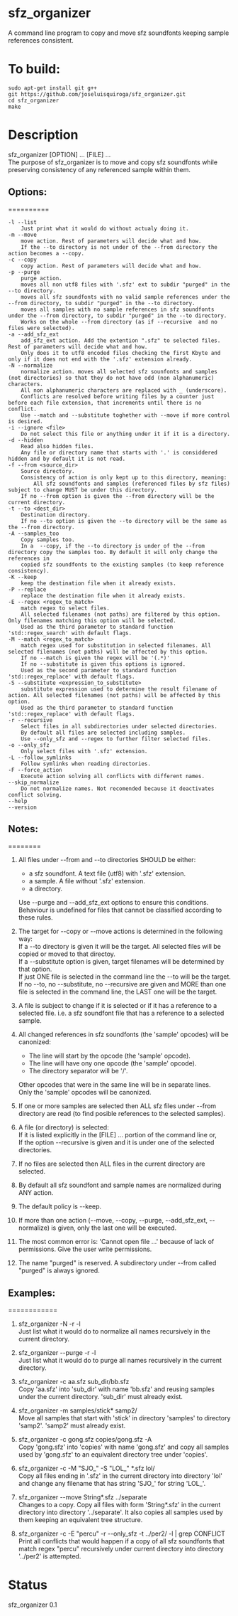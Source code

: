 # sfz_organizer
A command line program to copy and move sfz soundfonts keeping sample references consistent.

# To build:

```
sudo apt-get install git g++
git https://github.com/joseluisquiroga/sfz_organizer.git
cd sfz_organizer
make
```

# Description



sfz_organizer [OPTION] ... [FILE] ...  
The purpose of sfz_organizer is to move and copy sfz soundfonts while preserving consistency of any referenced sample within them.  

## Options:  
==========  
  
	-l --list  
		Just print what it would do without actualy doing it.  
	-m --move  
		move action. Rest of parameters will decide what and how.  
		If the --to directory is not under of the --from directory the action becomes a --copy.  
	-c --copy  
		copy action. Rest of parameters will decide what and how.  
	-p --purge  
		purge action.  
		moves all non utf8 files with '.sfz' ext to subdir "purged" in the --to directory.  
		moves all sfz soundfonts with no valid sample references under the --from directory, to subdir "purged" in the --to directory.  
		moves all samples with no sample references in sfz soundfonts under the --from directory, to subdir "purged" in the --to directory.  
		Works on the whole --from directory (as if --recursive  and no files were selected).  
	-a --add_sfz_ext  
		add_sfz_ext action. Add the extention ".sfz" to selected files. Rest of parameters will decide what and how.  
		Only does it to utf8 encoded files checking the first Kbyte and only if it does not end with the '.sfz' extension already.  
	-N --normalize  
		normalize action. moves all selected sfz sounfonts and samples (not directories) so that they do not have odd (non alphanumeric) characters.  
		All non alphanumeric characters are replaced with _ (underscore).  
		Conflicts are resolved before writing files by a counter just before each file extension, that increments until there is no conflict. 
		Use --match and --substitute toghether with --move if more control is desired.  
	-i --ignore <file>  
		Do not select this file or anything under it if it is a directory.  
	-d --hidden  
		Read also hidden files.  
		Any file or directory name that starts with '.' is considdered hidden and by default it is not read.  
	-f --from <source_dir>  
		Source directory.   
		Consistency of action is only kept up to this directory, meaning:  
			All sfz soundfonts and samples (referenced files by sfz files) subject to change MUST be under this directory.  
		If no --from option is given the --from directory will be the current directory.  
	-t --to <dest_dir>  
		Destination directory.   
		If no --to option is given the --to directory will be the same as the --from directory.  
	-A --samples_too  
		Copy samples too.  
		In a  --copy, if the --to directory is under of the --from directory copy the samples too. By default it will only change the references in
		copied sfz soundfonts to the existing samples (to keep reference consistency).  
	-K --keep  
		keep the destination file when it already exists.  
	-P --replace  
		replace the destination file when it already exists.  
	-E --regex <regex_to_match>  
		match regex to select files.   
		All selected filenames (not paths) are filtered by this option. Only filenames matching this option will be selected.  
		Used as the third parameter to standard function 'std::regex_search' with default flags.  
	-M --match <regex_to_match>  
		match regex used for substitution in selected filenames. All selected filenames (not paths) will be affected by this option.  
		If no --match is given the regex will be '(.*)'  
		If no --substitute is given this options is ignored.  
		Used as the second parameter to standard function 'std::regex_replace' with default flags.  
	-S --substitute <expression_to_substitute>  
		substitute expression used to determine the result filename of action. All selected filenames (not paths) will be affected by this option.  
		Used as the third parameter to standard function 'std::regex_replace' with default flags.  
	-r --recursive  
		Select files in all subdirectories under selected directories.  
		By default all files are selected including samples.   
		Use --only_sfz and --regex to further filter selected files.  
	-o --only_sfz  
		Only select files with '.sfz' extension.   
	-L --follow_symlinks  
		Follow symlinks when reading directories.  
	-F --force_action  
		Execute action solving all conflicts with different names.  
	--skip_normalize  
		Do not normalize names. Not recomended because it deactivates conflict solving.  
	--help   
	--version   

## Notes:  
========  
  
1. All files under --from and --to directories SHOULD be either:  
	- a sfz soundfont. A text file (utf8) with '.sfz' extension.  
	- a sample. A file without '.sfz' extension.  
	- a directory.  
		
	Use --purge and --add_sfz_ext options to ensure this conditions.  
	Behaviour is undefined for files that cannot be classified according to these rules.  
  
2. The target for --copy or --move actions is determined in the following way:  
	If a --to directory is given it will be the target. All selected files will be copied or moved to that directoy.  
	If a --substitute option is given, target filenames will be determined by that option.  
	If just ONE file is selected in the command line the --to will be the target.  
	If no --to, no --substitute, no --recursive are given and MORE than one file is selected in the command line, the LAST one will be the target.  
  
3. A file is subject to change if it is selected or if it has a reference to a selected file. i.e. a sfz soundfont file that has a reference to a selected sample.  
  
4. All changed references in sfz soundfonts (the 'sample' opcodes) will be canonized:  
	- The line will start by the opcode (the 'sample' opcode).  
	- The line will have ony one opcode (the 'sample' opcode).  
	- The directory separator will be '/'.  
	
	Other opcodes that were in the same line will be in separate lines.  
	Only the 'sample' opcodes will be canonized.  
  
5. If one or more samples are selected then ALL sfz files under --from directory are read (to find posible references to the selected samples).  
  
6. A file (or directory) is selected:  
	If it is listed explicitly in the [FILE] ... portion of the command line or,  
	If the option --recursive is given and it is under one of the selected directories.  
  
7. If no files are selected then ALL files in the current directory are selected.  
  
8. By default all sfz soundfont and sample names are normalized during ANY action.  
  
9. The default policy is --keep.  
  
10. If more than one action (--move, --copy, --purge, --add_sfz_ext, --normalize) is given, only the last one will be executed.  
  
11. The most common error is: 'Cannot open file ...' because of lack of permissions. Give the user write permissions.  
  
12. The name "purged" is reserved. A subdirectory under --from called "purged" is always ignored.  
  

## Examples:  
============  
  
1. sfz_organizer -N -r -l  
Just list what it would do to normalize all names recursively in the current directory.  
  
2. sfz_organizer --purge -r -l  
Just list what it would do to purge all names recursively in the current directory.  
  
3. sfz_organizer -c aa.sfz sub_dir/bb.sfz  
Copy 'aa.sfz' into 'sub_dir' with name 'bb.sfz' and reusing samples under the current directory. 'sub_dir' must already exist.  
  
4. sfz_organizer -m samples/stick* samp2/  
Move all samples that start with 'stick' in directory 'samples' to directory 'samp2'. 'samp2' must already exist.  
  
5. sfz_organizer -c gong.sfz copies/gong.sfz -A  
Copy 'gong.sfz' into 'copies' with name 'gong.sfz' and copy all samples used by 'gong.sfz' to an equivalent directory tree under 'copies'.  
  
6. sfz_organizer -c -M "SJO_" -S "LOL_" *.sfz lol/  
Copy all files ending in '.sfz' in the current directory into directory 'lol' and change any filename that has string 'SJO_' for string 'LOL_'.  
  
7. sfz_organizer --move String*.sfz ../separate  
Changes to a copy. Copy all files with form 'String*.sfz' in the current directory into directory '../separate'. It also copies all samples 
used by them keeping an equivalent tree structure.   
  
8. sfz_organizer -c -E "percu" -r --only_sfz -t ../per2/ -l | grep CONFLICT  
Print all conflicts that would happen if a copy of all sfz soundfonts that match regex "percu" recursively under current directory into 
directory '../per2' is attempted.  
  

	
	
# Status
sfz_organizer 0.1

